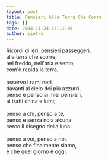 ```yaml
---
layout: post
title: Pensieri Alla Terra Che Corre
tags: []
date: 2008-11-24 14:11:00
author: pietro
---
```

Ricordi di ieri, pensieri passeggeri,<br/>alla terra che scorre,<br/>nel freddo, nell'aria e vento,<br/>com'è rapida la terra,<br/><br/>osservo i rami neri,<br/>davanti al cielo dei più azzurri,<br/>penso e penso ai miei pensieri,<br/>ai tratti china e lumi;<br/><br/>penso a chi, penso a te,<br/>penso e senza noia alcuna<br/>cerco il disegno della luna<br/><br/>penso a voi, penso a noi,<br/>penso che finalmente siamo,<br/>e che quel giorno è oggi.
